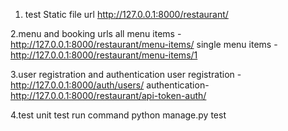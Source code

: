 1. test Static file url
http://127.0.0.1:8000/restaurant/

2.menu and booking urls
all menu items - http://127.0.0.1:8000/restaurant/menu-items/
single menu items - http://127.0.0.1:8000/restaurant/menu-items/1

3.user registration and authentication
user registration - http://127.0.0.1:8000/auth/users/
authentication- http://127.0.0.1:8000/restaurant/api-token-auth/

4.test unit test
run command python manage.py test
